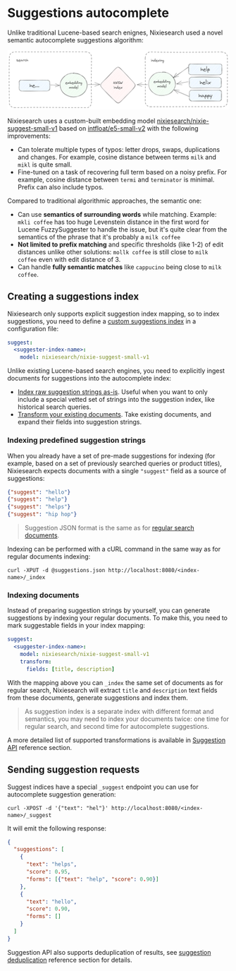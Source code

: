 # Suggestions autocomplete

Unlike traditional Lucene-based search enignes, Nixiesearch used a novel semantic autocomplete suggestions algorithm:

![semantic suggestions](../img/suggestions.png)

Nixiesearch uses a custom-built embedding model [nixiesearch/nixie-suggest-small-v1](https://huggingface.co/nixiesearch/nixie-suggest-small-v1) based on [intfloat/e5-small-v2](https://huggingface.co/intfloat/e5-small-v2) with the following improvements:

* Can tolerate multiple types of typos: letter drops, swaps, duplications and changes. For example, cosine distance between terms `milk` and `mikl` is quite small.
* Fine-tuned on a task of recovering full term based on a noisy prefix. For example, cosine distance between `termi` and `terminator` is minimal. Prefix can also include typos.

Compared to traditional algorithmic approaches, the semantic one:

* Can use **semantics of surrounding words** while matching. Example: `mkli coffee` has too huge Levenstein distance in the first word for Lucene FuzzySuggester to handle the issue, but it's quite clear from the semantics of the phrase that it's probably a `milk coffee`
* **Not limited to prefix matching** and specific thresholds (like 1-2) of edit distances unlike other solutions: `mollk coffee` is still close to `milk coffee` even with edit distance of 3.
* Can handle **fully semantic matches** like `cappucino` being close to `milk coffee`.

## Creating a suggestions index

Nixiesearch only supports explicit suggestion index mapping, so to index suggestions, you need to define a [custom suggestions index](../reference/api/suggest.md#suggestion-index-mapping) in a configuration file:


```yaml
suggest:
  <suggester-index-name>:
    model: nixiesearch/nixie-suggest-small-v1
```

Unlike existing Lucene-based search engines, you need to explicitly ingest documents for suggestions into the autocomplete index:

* [Index raw suggestion strings as-is](#indexing-predefined-suggestion-strings). Useful when you want to only include a special vetted set of strings into the suggestion index, like historical search queries.
* [Transform your existing documents](#indexing-transformed-documents). Take existing documents, and expand their fields into suggestion strings.

### Indexing predefined suggestion strings

When you already have a set of pre-made suggestions for indexing (for example, based on a set of previously searched queries or product titles), Nixiesearch expects documents with a single `"suggest"` field as a source of suggestions:

```json
{"suggest": "hello"}
{"suggest": "help"}
{"suggest": "helps"}
{"suggest": "hip hop"}
```

> Suggestion JSON format is the same as for [regular search documents](../api/index/document-format.md).

Indexing can be performed with a cURL command in the same way as for regular documents indexing:

```shell
curl -XPUT -d @suggestions.json http://localhost:8080/<index-name>/_index
```


### Indexing documents

Instead of preparing suggestion strings by yourself, you can generate suggestions by indexing your regular documents. To make this, you need to mark suggestable fields in your index mapping:

```yaml
suggest:
  <suggester-index-name>:
    model: nixiesearch/nixie-suggest-small-v1
    transform:
      fields: [title, description]
```

With the mapping above you can `_index` the same set of documents as for regular search, Nixiesearch will extract `title` and `description` text fields from these documents, generate suggestions and index them.

> As suggestion index is a separate index with different format and semantics, you may need to index your documents twice: one time for regular search, and second time for autocomplete suggestions.

A more detailed list of supported transformations is available in [Suggestion API](../reference/api/suggest.md) reference section. 

## Sending suggestion requests

Suggest indices have a special `_suggest` endpoint you can use for autocomplete suggestion generation:

```shell
curl -XPOST -d '{"text": "hel"}' http://localhost:8080/<index-name>/_suggest
```

It will emit the following response:

```json
{
  "suggestions": [
    {
      "text": "helps", 
      "score": 0.95, 
      "forms": [{"text": "help", "score": 0.90}] 
    },
    {
      "text": "hello",
      "score": 0.90,
      "forms": []
    }
  ]
}
```

Suggestion API also supports deduplication of results, see [suggestion deduplication](../reference/api/suggest.md#suggestion-deduplication) reference section for details.